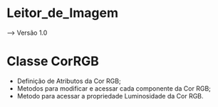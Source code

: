 # Leitor_de_Imagem

--> Versão 1.0

# Classe CorRGB

- Definição de Atributos da Cor RGB;
- Metodos para modificar e acessar cada componente da Cor RGB;
- Metodo para acessar a propriedade Luminosidade da Cor RGB.


